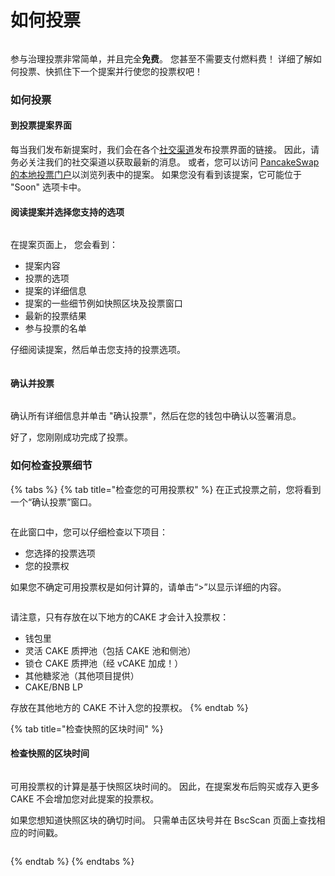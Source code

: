 # 如何投票

<figure><img src="../../../.gitbook/assets/how-to-voting-header.png" alt=""><figcaption></figcaption></figure>

参与治理投票非常简单，并且完全**免费**。 您甚至不需要支付燃料费！ 详细了解如何投票、快抓住下一个提案并行使您的投票权吧！

### 如何投票

#### **到投票提案界面**

每当我们发布新提案时，我们会在各个[社交渠道](../../../contact-us/telegram.md)发布投票界面的链接。 因此，请务必关注我们的社交渠道以获取最新的消息。 或者，您可以访问 [PancakeSwap 的本地投票门户](https://pancakeswap.finance/voting?\_gl=1\*pc8o0h\*\_ga\*MTUzNDEzNDQxMy4xNjAwNzkzNDM4\*\_ga\_334KNG3DMQ\*MTYwNDMwMTk4Ni42MC4xLjE2MDQzMDM3MDIuMA..#/)以浏览列表中的提案。 如果您没有看到该提案，它可能位于 "Soon" 选项卡中。

#### 阅读提案并选择您支持的选项

<figure><img src="../../../.gitbook/assets/how-to-vote-1.png" alt=""><figcaption></figcaption></figure>

在提案页面上， 您会看到：

* 提案内容&#x20;
* 投票的选项&#x20;
* 提案的详细信息
* 提案的一些细节例如快照区块及投票窗口&#x20;
* 最新的投票结果&#x20;
* 参与投票的名单&#x20;

仔细阅读提案，然后单击您支持的投票选项。

<figure><img src="../../../.gitbook/assets/how-to-vote-2.png" alt=""><figcaption></figcaption></figure>

#### 确认并投票

<figure><img src="../../../.gitbook/assets/how-to-vote-6 (1).png" alt=""><figcaption></figcaption></figure>

确认所有详细信息并单击 "确认投票"，然后在您的钱包中确认以签署消息。&#x20;

好了，您刚刚成功完成了投票。

### 如何检查投票细节

{% tabs %}
{% tab title="检查您的可用投票权" %}
在正式投票之前，您将看到一个“确认投票”窗口。

<div align="left">

<figure><img src="../../../.gitbook/assets/how-to-vote-4.png" alt=""><figcaption></figcaption></figure>

</div>

在此窗口中，您可以仔细检查以下项目：

* 您选择的投票选项&#x20;
* 您的投票权

如果您不确定可用投票权是如何计算的，请单击“>”以显示详细的内容。

<div align="left">

<figure><img src="../../../.gitbook/assets/how-to-vote-5.png" alt=""><figcaption></figcaption></figure>

</div>

请注意，只有存放在以下地方的CAKE 才会计入投票权：

* 钱包里&#x20;
* 灵活 CAKE 质押池（包括 CAKE 池和侧池）
* 锁仓 CAKE 质押池（经 vCAKE 加成！）&#x20;
* 其他糖浆池（其他项目提供）&#x20;
* CAKE/BNB LP

存放在其他地方的 CAKE 不计入您的投票权。
{% endtab %}

{% tab title="检查快照的区块时间" %}
#### 检查快照的区块时间

<div align="left">

<figure><img src="../../../.gitbook/assets/how-to-vote-3.png" alt=""><figcaption></figcaption></figure>

</div>

可用投票权的计算是基于快照区块时间的。 因此，在提案发布后购买或存入更多 CAKE 不会增加您对此提案的投票权。&#x20;

如果您想知道快照区块的确切时间。 只需单击区块号并在 BscScan 页面上查找相应的时间戳。

<div align="center">

<figure><img src="../../../.gitbook/assets/how-to-vote-7.png" alt=""><figcaption></figcaption></figure>

</div>
{% endtab %}
{% endtabs %}
